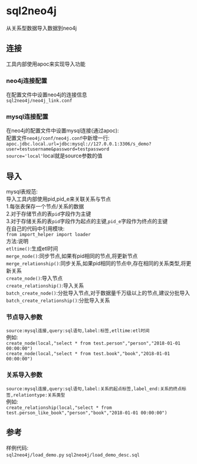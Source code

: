 # sql2neo4j
从关系型数据导入数据到neo4j
## 连接
工具内部使用apoc来实现导入功能
### neo4j连接配置
在配置文件中设置neo4j的连接信息  
``sql2neo4j/neo4j_link.conf``
### mysql连接配置
在neo4j的配置文件中设置mysql连接(通过apoc):  
配置文件``neo4j/conf/neo4j.conf``中新增一行:  
``apoc.jdbc.local.url=jdbc:mysql://127.0.0.1:3306/s_demo?user=testusername&password=testpassword``  
``source='local'``local就是source参数的值
## 导入
mysql表规范:  
导入工具内部使用pid,pid_e来关联关系与节点  
1.每张表保存一个节点/关系的数据  
2.对于存储节点的表``pid``字段作为主键  
3.对于存储关系的表``pid``字段作为起点的主键,``pid_e``字段作为终点的主键  
在自己的代码中引用模块:  
``from import_helper import loader``  
方法:说明  
 ``etltime()``:生成etl时间  
 ``merge_node()``:同步节点,如果有pid相同的节点,将更新节点  
 ``merge_relationship()``:同步关系,如果pid相同的节点中,存在相同的关系类型,将更新关系  
 ``create_node()``:导入节点  
 ``create_relationship()``:导入关系  
 ``batch_create_node()``:分批导入节点,对于数据量千万级以上的节点,建议分批导入  
 ``batch_create_relationship()``:分批导入关系  
### 节点导入参数
 ``source:mysql连接,query:sql语句,label:标签,etltime:etl时间``  
 例如:  
 ``create_node(local,"select * from test.person","person","2018-01-01 00:00:00")``  
 ``create_node(local,"select * from test.book","book","2018-01-01 00:00:00")``  
### 关系导入参数
 ``source:mysql连接,query:sql语句,label:关系的起点标签,label_end:关系的终点标签,relationtype:关系类型``  
 例如:  
 ``create_relationship(local,"select * from test.person_like_book","person","book","2018-01-01 00:00:00")``
## 参考
样例代码:  
``sql2neo4j/load_demo.py``
``sql2neo4j/load_demo_desc.sql``
